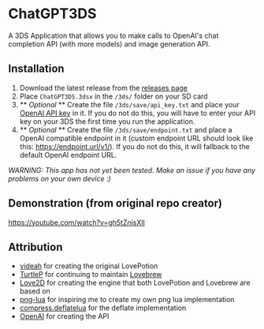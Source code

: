 # ChatGPT3DS

A 3DS Application that allows you to make calls to OpenAI's chat completion API (with more models) and image generation API.

## Installation

1. Download the latest release from the [releases page](https://github.com/CarsonKompon/ChatGPT3DS/releases)
2. Place `ChatGPT3DS.3dsx` in the `/3ds/` folder on your SD card
3. ** *Optional* ** Create the file `/3ds/save/api_key.txt` and place your [OpenAI API key](https://platform.openai.com/account/api-keys) in it. If you do not do this, you will have to enter your API key on your 3DS the first time you run the application.
4. ** *Optional* ** Create the file `/3ds/save/endpoint.txt` and place a OpenAI compatible endpoint in it (custom endpoint URL should look like this: https://endpoint.url/v1/). If you do not do this, it will fallback to the default OpenAI endpoint URL.


*WARNING: This app has not yet been tested. Make an issue if you have any problems on your own device :)*

## Demonstration (from original repo creator)

https://youtube.com/watch?v=gh5tZnisXlI

## Attribution

- [videah](https://github.com/videah) for creating the original LovePotion
- [TurtleP](https://github.com/TurtleP) for continuing to maintain [Lovebrew](https://github.com/lovebrew/LovePotion)
- [Love2D](https://love2d.org/) for creating the engine that both LovePotion and Lovebrew are based on
- [png-lua](https://github.com/Didericis/png-lua) for inspiring me to create my own png lua implementation
- [compress.deflatelua](https://github.com/davidm/lua-compress-deflatelua) for the deflate implementation
- [OpenAI](https://openai.com/) for creating the API
